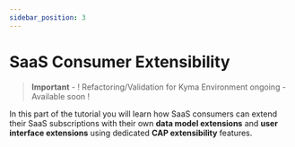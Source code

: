 ```yaml
---
sidebar_position: 3
---
```

# SaaS Consumer Extensibility

> **Important** - ! Refactoring/Validation for Kyma Environment ongoing - Available soon !

In this part of the tutorial you will learn how SaaS consumers can extend their SaaS subscriptions with their own **data model extensions** and **user interface extensions** using dedicated **CAP extensibility** features. 